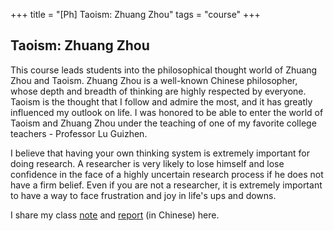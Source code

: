 +++
title = "[Ph] Taoism: Zhuang Zhou"
tags = "course"
+++

## Taoism: Zhuang Zhou

This course leads students into the philosophical thought world of Zhuang Zhou and Taoism. 
Zhuang Zhou is a well-known Chinese philosopher, whose depth and breadth of thinking are highly respected by everyone. 
Taoism is the thought that I follow and admire the most, and it has greatly influenced my outlook on life. 
I was honored to be able to enter the world of Taoism and Zhuang Zhou 
under the teaching of one of my favorite college teachers - Professor Lu Guizhen.

I believe that having your own thinking system is extremely important for doing research. 
A researcher is very likely to lose himself and lose confidence in the face of a highly uncertain research process 
if he does not have a firm belief. 
  Even if you are not a researcher, it is extremely important to have a way to face frustration and joy in life's ups and downs.

I share my class [note](/pdf/taoism/ZhuangNote.pdf) and [report](/pdf/taoism/ZhuangProject.pdf) (in Chinese) here.
